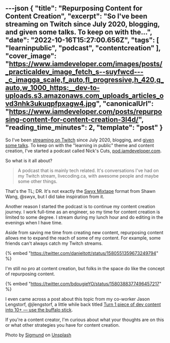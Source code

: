 ---json
{
  "title": "Repurposing Content for Content Creation",
  "excerpt": "So I've been streaming on Twitch since July 2020, blogging, and given some talks. To keep on with the...",
  "date": "2022-10-16T15:27:00.656Z",
  "tags": [
    "learninpublic",
    "podcast",
    "contentcreation"
  ],
  "cover_image": "https://www.iamdeveloper.com/images/posts/_practicaldev_image_fetch_s--suyfwcd---_c_imagga_scale,f_auto,fl_progressive,h_420,q_auto,w_1000_https:__dev-to-uploads.s3.amazonaws.com_uploads_articles_ovd3nhk3ukuqpfpxagw4.jpg",
  "canonicalUrl": "https://www.iamdeveloper.com/posts/repurposing-content-for-content-creation-3l4d/",
  "reading_time_minutes": 2,
  "template": "post"
}
---

So I've been [streaming on Twitch](https://livecoding.ca) since July 2020, blogging, and [given some talks](https://iamdeveloper.com/talks). To keep on with the "learning in public" theme and content creation, I've started a podcast called Nick's Cuts, [pod.iamdeveloper.com](https://pod.iamdeveloper.com).

So what is it all about?

> A podcast that is mainly tech related. It's conversations I've had on my Twitch stream, livecoding.ca, with awesome people and maybe some other things.

That's the TL; DR. It's not exactly the [Swyx Mixtape](https://mixtape.swyx.io/) format from Shawn Wang, @swyx, but I did take inspiration from it.

Another reason I started the podcast is to continue my content creation journey. I work full-time as an engineer, so my time for content creation is limited to some degree. I stream during my lunch hour and do editing in the evenings when I have time.

Aside from saving me time from creating new content, repurposing content allows me to expand the reach of some of my content. For example, some friends can't always catch my Twitch streams.

{% embed "https://twitter.com/danieltott/status/1580551359673249794" %}

I'm still no pro at content creation, but folks in the space do like the concept of repurposing content.

{% embed "https://twitter.com/bdougieYO/status/1580388377496457217" %}

I even came across a post about this topic from my co-worker Jason Lengstorf, @jlengstorf, a little while back titled [Turn 1 piece of dev content into 10+ — use the buffalo stick](https://www.jason.af/effective-devrel-buffalo-stick/).

If you're a content creator, I'm curious about what your thoughts are on this or what other strategies you have for content creation.

Photo by <a href="https://unsplash.com/@sigmund?utm_source=unsplash&utm_medium=referral&utm_content=creditCopyText">Sigmund</a> on <a href="https://unsplash.com/s/photos/recycle?utm_source=unsplash&utm_medium=referral&utm_content=creditCopyText">Unsplash</a>
